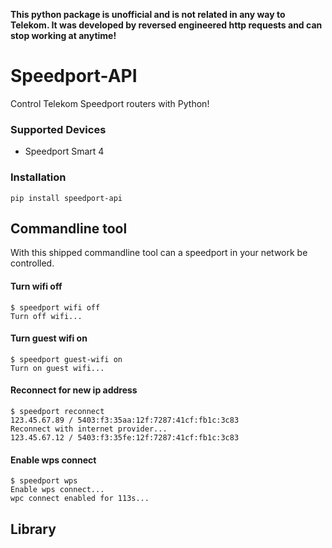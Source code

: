 **This python package is unofficial and is not related in any way to Telekom. It was developed by reversed engineered http requests and can stop working at anytime!**
  
# Speedport-API
Control Telekom Speedport routers with Python!
### Supported Devices
* Speedport Smart 4
### Installation
```commandline
pip install speedport-api
```
## Commandline tool
With this shipped commandline tool can a speedport in your network be controlled.
#### Turn wifi off
```commandline
$ speedport wifi off
Turn off wifi...
```
#### Turn guest wifi on
```commandline
$ speedport guest-wifi on
Turn on guest wifi...
```
#### Reconnect for new ip address
```commandline
$ speedport reconnect
123.45.67.89 / 5403:f3:35aa:12f:7287:41cf:fb1c:3c83
Reconnect with internet provider...
123.45.67.12 / 5403:f3:35fe:12f:7287:41cf:fb1c:3c83
```
#### Enable wps connect
```commandline
$ speedport wps
Enable wps connect...
wpc connect enabled for 113s...
```
## Library

